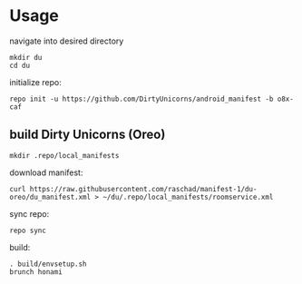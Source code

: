 Usage
=====
navigate into desired directory
    
    mkdir du
    cd du
    
initialize repo:

    repo init -u https://github.com/DirtyUnicorns/android_manifest -b o8x-caf

build Dirty Unicorns (Oreo)
---------------
    mkdir .repo/local_manifests

download manifest: 

    curl https://raw.githubusercontent.com/raschad/manifest-1/du-oreo/du_manifest.xml > ~/du/.repo/local_manifests/roomservice.xml

sync repo:

    repo sync

build:

    . build/envsetup.sh
    brunch honami

